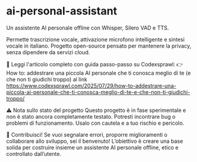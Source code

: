 # ai-personal-assistant
Un assistente AI personale offline con Whisper, Silero VAD e TTS.

Permette trascrizione vocale, attivazione microfono intelligente e sintesi vocale in italiano.
Progetto open-source pensato per mantenere la privacy, senza dipendere da servizi cloud.

📖 Leggi l'articolo completo con guida passo-passo su Codexsprawl:
👉 How to: addestrare una piccola AI personale che ti conosca meglio di te (e che non ti giudichi troppo) al link https://www.codexsprawl.com/2025/07/29/how-to-addestrare-una-piccola-ai-personale-che-ti-conosca-meglio-di-te-e-che-non-ti-giudichi-troppo/

⚠️ Nota sullo stato del progetto
Questo progetto è in fase sperimentale e non è stato ancora completamente testato. Potresti incontrare bug o problemi di funzionamento. Usalo con cautela e a tuo rischio e pericolo.

👋 Contribuisci!
Se vuoi segnalare errori, proporre miglioramenti o collaborare allo sviluppo, sei il benvenuto!
L’obiettivo è creare una base solida per costruire insieme un assistente AI personale offline, etico e controllato dall’utente.

